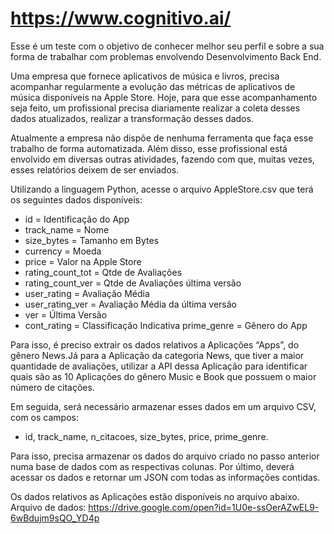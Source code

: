 # https://www.cognitivo.ai/

 Esse é um teste com o objetivo de conhecer melhor seu perfil e sobre a sua forma de trabalhar com problemas envolvendo Desenvolvimento Back End.

 Uma empresa que fornece aplicativos de música e livros, precisa acompanhar regularmente a evolução das métricas de aplicativos de música disponíveis na Apple Store. Hoje, para que esse acompanhamento seja feito, um profissional precisa diariamente realizar a coleta desses dados atualizados, realizar a transformação desses dados.

 Atualmente a empresa não dispõe de nenhuma ferramenta que faça esse trabalho de forma automatizada. Além disso, esse profissional está envolvido em diversas outras atividades, fazendo com que, muitas vezes, esses relatórios deixem de ser enviados.

 Utilizando a linguagem Python, acesse o arquivo AppleStore.csv que terá os seguintes dados disponíveis: 
  * id = Identificação do App
  * track_name = Nome
  * size_bytes = Tamanho em Bytes
  * currency = Moeda
  * price = Valor na Apple Store
  * rating_count_tot = Qtde de Avaliações
  * rating_count_ver = Qtde de Avaliações última versão 
  * user_rating = Avaliação Média 
  * user_rating_ver = Avaliação Média da última versão 
  * ver = Última Versão 
  * cont_rating = Classificação Indicativa 
   prime_genre = Gênero do App  
  
 Para isso, é preciso extrair os dados relativos a Aplicações “Apps”, do gênero News.Já para a Aplicação da categoria News, que tiver a maior quantidade de avaliações, utilizar a API dessa Aplicação para identificar quais são as 10 Aplicações do gênero Music e Book que possuem o maior número de citações.
 
 Em seguida, será necessário armazenar esses dados em um arquivo CSV, com os campos:
   * id, track_name, n_citacoes, size_bytes, price, prime_genre.
 
 Para isso, precisa armazenar os dados do arquivo criado no passo anterior numa base de dados com as respectivas colunas. Por último, deverá acessar os dados e retornar um JSON com todas as informações contidas.
 
 Os dados relativos as Aplicações estão disponíveis no arquivo abaixo. Arquivo de dados: https://drive.google.com/open?id=1U0e-ssOerAZwEL9-6wBdujm9sQO_YD4p
